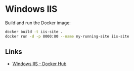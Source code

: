 # Windows IIS

Build and run the Docker image:

```bash
docker build -t iis-site .
docker run -d -p 8000:80 --name my-running-site iis-site
```

## Links

* [Windows IIS - Docker Hub](https://hub.docker.com/_/microsoft-windows-servercore-iis)
